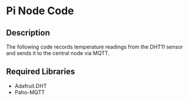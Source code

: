 # Pi Node Code
## Description
The following code records temperature readings from the DHT11 sensor and sends it to the central node via MQTT.

## Required Libraries
- Adafruit.DHT
- Paho-MQTT
